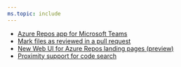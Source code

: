 ```yaml
---
ms.topic: include
---
```


- [Azure Repos app for Microsoft Teams](#azure-repos-app-for-microsoft-teams)
- [Mark files as reviewed in a pull request](#mark-files-as-reviewed-in-a-pull-request)
- [New Web UI for Azure Repos landing pages (preview)](#new-web-ui-for-azure-repos-landing-pages-preview)
- [Proximity support for code search](#proximity-support-for-code-search)

